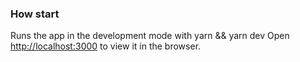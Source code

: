 ### How start

Runs the app in the development mode with yarn && yarn dev
Open [http://localhost:3000](http://localhost:3000) to view it in the browser.
